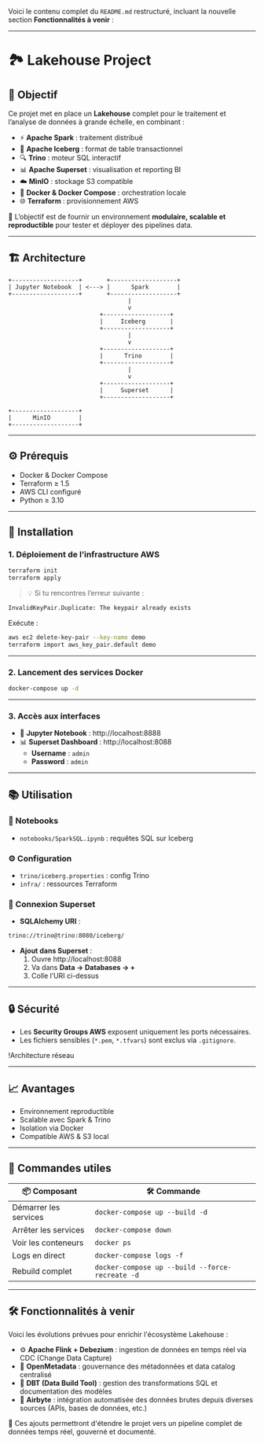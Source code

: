 Voici le contenu complet du `README.md` restructuré, incluant la nouvelle section **Fonctionnalités à venir** :

---

# 🏞️ Lakehouse Project

## 🌟 Objectif

Ce projet met en place un **Lakehouse** complet pour le traitement et l’analyse de données à grande échelle, en combinant :

- ⚡ **Apache Spark** : traitement distribué  
- 🧊 **Apache Iceberg** : format de table transactionnel  
- 🔍 **Trino** : moteur SQL interactif  
- 📊 **Apache Superset** : visualisation et reporting BI  
- ☁️ **MinIO** : stockage S3 compatible  
- 🐳 **Docker & Docker Compose** : orchestration locale  
- 🌐 **Terraform** : provisionnement AWS  

🎯 L’objectif est de fournir un environnement **modulaire, scalable et reproductible** pour tester et déployer des pipelines data.

---

## 🏗️ Architecture

```text
+-------------------+       +-------------------+
| Jupyter Notebook  | <---> |      Spark        |
+-------------------+       +-------------------+
                                  |
                                  v
                          +-------------------+
                          |     Iceberg       |
                          +-------------------+
                                  |
                                  v
                          +-------------------+
                          |      Trino        |
                          +-------------------+
                                  |
                                  v
                          +-------------------+
                          |     Superset      |
                          +-------------------+

+-------------------+
|      MinIO        |
+-------------------+
```

---

## ⚙️ Prérequis

- Docker & Docker Compose  
- Terraform ≥ 1.5  
- AWS CLI configuré  
- Python ≥ 3.10  

---

## 🚀 Installation

### 1. Déploiement de l’infrastructure AWS

```bash
terraform init
terraform apply
```

> 💡 Si tu rencontres l’erreur suivante :
```bash
InvalidKeyPair.Duplicate: The keypair already exists
```
Exécute :

```bash
aws ec2 delete-key-pair --key-name demo
terraform import aws_key_pair.default demo
```

---

### 2. Lancement des services Docker

```bash
docker-compose up -d
```

---

### 3. Accès aux interfaces

- 📓 **Jupyter Notebook** : http://localhost:8888  
- 📊 **Superset Dashboard** : http://localhost:8088  
  - **Username** : `admin`  
  - **Password** : `admin`  

---

## 📚 Utilisation

### 🔬 Notebooks

- `notebooks/SparkSQL.ipynb` : requêtes SQL sur Iceberg  

### ⚙️ Configuration

- `trino/iceberg.properties` : config Trino  
- `infra/` : ressources Terraform  

### 🔗 Connexion Superset

- **SQLAlchemy URI** :

```bash
trino://trino@trino:8080/iceberg/
```

- **Ajout dans Superset** :
  1. Ouvre http://localhost:8088
  2. Va dans **Data → Databases → +**
  3. Colle l’URI ci-dessus

---

## 🔒 Sécurité

- Les **Security Groups AWS** exposent uniquement les ports nécessaires.  
- Les fichiers sensibles (`*.pem`, `*.tfvars`) sont exclus via `.gitignore`.

!Architecture réseau

---

## 📈 Avantages

- Environnement reproductible  
- Scalable avec Spark & Trino  
- Isolation via Docker  
- Compatible AWS & S3 local  

---

## 📎 Commandes utiles

| 📦 Composant        | 🛠️ Commande                                      |
|---------------------|--------------------------------------------------|
| Démarrer les services | `docker-compose up --build -d`                |
| Arrêter les services  | `docker-compose down`                         |
| Voir les conteneurs   | `docker ps`                                   |
| Logs en direct        | `docker-compose logs -f`                      |
| Rebuild complet       | `docker-compose up --build --force-recreate -d` |

---

## 🛠️ Fonctionnalités à venir

Voici les évolutions prévues pour enrichir l'écosystème Lakehouse :

- ⚙️ **Apache Flink + Debezium** : ingestion de données en temps réel via CDC (Change Data Capture)  
- 🧠 **OpenMetadata** : gouvernance des métadonnées et data catalog centralisé  
- 🧬 **DBT (Data Build Tool)** : gestion des transformations SQL et documentation des modèles  
- 🔄 **Airbyte** : intégration automatisée des données brutes depuis diverses sources (APIs, bases de données, etc.)

🎯 Ces ajouts permettront d'étendre le projet vers un pipeline complet de données temps réel, gouverné et documenté.

